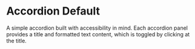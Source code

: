 # Accordion Default

A simple accordion built with accessibility in mind. Each accordion panel provides a title and formatted text content, which is toggled by clicking at the title.
